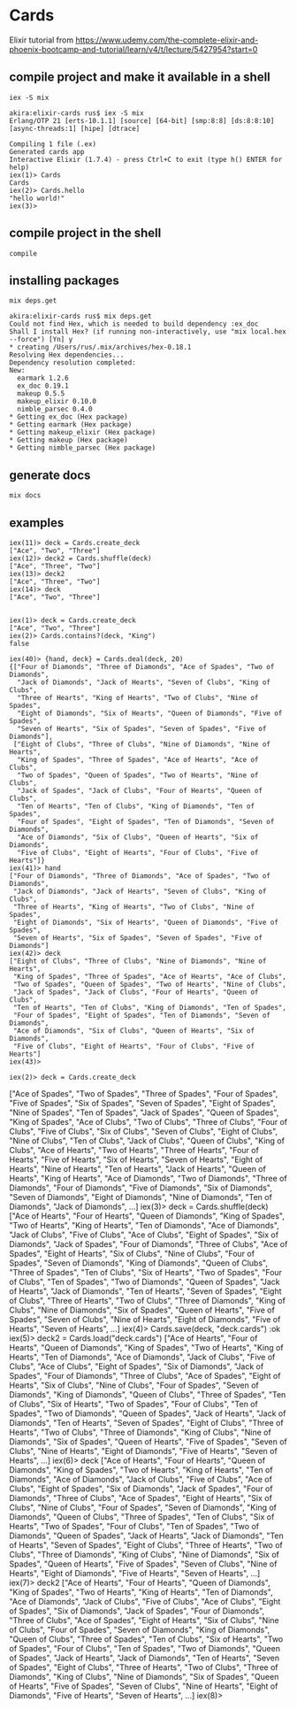 # Cards

Elixir tutorial from <https://www.udemy.com/the-complete-elixir-and-phoenix-bootcamp-and-tutorial/learn/v4/t/lecture/5427954?start=0>

## compile project and make it available in a shell
`iex -S mix`

    akira:elixir-cards rus$ iex -S mix
    Erlang/OTP 21 [erts-10.1.1] [source] [64-bit] [smp:8:8] [ds:8:8:10] [async-threads:1] [hipe] [dtrace]

    Compiling 1 file (.ex)
    Generated cards app
    Interactive Elixir (1.7.4) - press Ctrl+C to exit (type h() ENTER for help)
    iex(1)> Cards
    Cards
    iex(2)> Cards.hello
    "hello world!"
    iex(3)>

## compile project in the shell
`compile`

## installing packages
`mix deps.get`

    akira:elixir-cards rus$ mix deps.get
    Could not find Hex, which is needed to build dependency :ex_doc
    Shall I install Hex? (if running non-interactively, use "mix local.hex --force") [Yn] y
    * creating /Users/rus/.mix/archives/hex-0.18.1
    Resolving Hex dependencies...
    Dependency resolution completed:
    New:
      earmark 1.2.6
      ex_doc 0.19.1
      makeup 0.5.5
      makeup_elixir 0.10.0
      nimble_parsec 0.4.0
    * Getting ex_doc (Hex package)
    * Getting earmark (Hex package)
    * Getting makeup_elixir (Hex package)
    * Getting makeup (Hex package)
    * Getting nimble_parsec (Hex package)

## generate docs
`mix docs`



## examples
    iex(11)> deck = Cards.create_deck
    ["Ace", "Two", "Three"]
    iex(12)> deck2 = Cards.shuffle(deck)
    ["Ace", "Three", "Two"]
    iex(13)> deck2
    ["Ace", "Three", "Two"]
    iex(14)> deck
    ["Ace", "Two", "Three"]


    iex(1)> deck = Cards.create_deck
    ["Ace", "Two", "Three"]
    iex(2)> Cards.contains?(deck, "King")
    false

    iex(40)> {hand, deck} = Cards.deal(deck, 20)
    {["Four of Diamonds", "Three of Diamonds", "Ace of Spades", "Two of Diamonds",
      "Jack of Diamonds", "Jack of Hearts", "Seven of Clubs", "King of Clubs",
      "Three of Hearts", "King of Hearts", "Two of Clubs", "Nine of Spades",
      "Eight of Diamonds", "Six of Hearts", "Queen of Diamonds", "Five of Spades",
      "Seven of Hearts", "Six of Spades", "Seven of Spades", "Five of Diamonds"],
     ["Eight of Clubs", "Three of Clubs", "Nine of Diamonds", "Nine of Hearts",
      "King of Spades", "Three of Spades", "Ace of Hearts", "Ace of Clubs",
      "Two of Spades", "Queen of Spades", "Two of Hearts", "Nine of Clubs",
      "Jack of Spades", "Jack of Clubs", "Four of Hearts", "Queen of Clubs",
      "Ten of Hearts", "Ten of Clubs", "King of Diamonds", "Ten of Spades",
      "Four of Spades", "Eight of Spades", "Ten of Diamonds", "Seven of Diamonds",
      "Ace of Diamonds", "Six of Clubs", "Queen of Hearts", "Six of Diamonds",
      "Five of Clubs", "Eight of Hearts", "Four of Clubs", "Five of Hearts"]}
    iex(41)> hand
    ["Four of Diamonds", "Three of Diamonds", "Ace of Spades", "Two of Diamonds",
     "Jack of Diamonds", "Jack of Hearts", "Seven of Clubs", "King of Clubs",
     "Three of Hearts", "King of Hearts", "Two of Clubs", "Nine of Spades",
     "Eight of Diamonds", "Six of Hearts", "Queen of Diamonds", "Five of Spades",
     "Seven of Hearts", "Six of Spades", "Seven of Spades", "Five of Diamonds"]
    iex(42)> deck
    ["Eight of Clubs", "Three of Clubs", "Nine of Diamonds", "Nine of Hearts",
     "King of Spades", "Three of Spades", "Ace of Hearts", "Ace of Clubs",
     "Two of Spades", "Queen of Spades", "Two of Hearts", "Nine of Clubs",
     "Jack of Spades", "Jack of Clubs", "Four of Hearts", "Queen of Clubs",
     "Ten of Hearts", "Ten of Clubs", "King of Diamonds", "Ten of Spades",
     "Four of Spades", "Eight of Spades", "Ten of Diamonds", "Seven of Diamonds",
     "Ace of Diamonds", "Six of Clubs", "Queen of Hearts", "Six of Diamonds",
     "Five of Clubs", "Eight of Hearts", "Four of Clubs", "Five of Hearts"]
    iex(43)>

    iex(2)> deck = Cards.create_deck
["Ace of Spades", "Two of Spades", "Three of Spades", "Four of Spades",
 "Five of Spades", "Six of Spades", "Seven of Spades", "Eight of Spades",
 "Nine of Spades", "Ten of Spades", "Jack of Spades", "Queen of Spades",
 "King of Spades", "Ace of Clubs", "Two of Clubs", "Three of Clubs",
 "Four of Clubs", "Five of Clubs", "Six of Clubs", "Seven of Clubs",
 "Eight of Clubs", "Nine of Clubs", "Ten of Clubs", "Jack of Clubs",
 "Queen of Clubs", "King of Clubs", "Ace of Hearts", "Two of Hearts",
 "Three of Hearts", "Four of Hearts", "Five of Hearts", "Six of Hearts",
 "Seven of Hearts", "Eight of Hearts", "Nine of Hearts", "Ten of Hearts",
 "Jack of Hearts", "Queen of Hearts", "King of Hearts", "Ace of Diamonds",
 "Two of Diamonds", "Three of Diamonds", "Four of Diamonds", "Five of Diamonds",
 "Six of Diamonds", "Seven of Diamonds", "Eight of Diamonds",
 "Nine of Diamonds", "Ten of Diamonds", "Jack of Diamonds", ...]
iex(3)> deck = Cards.shuffle(deck)
["Ace of Hearts", "Four of Hearts", "Queen of Diamonds", "King of Spades",
 "Two of Hearts", "King of Hearts", "Ten of Diamonds", "Ace of Diamonds",
 "Jack of Clubs", "Five of Clubs", "Ace of Clubs", "Eight of Spades",
 "Six of Diamonds", "Jack of Spades", "Four of Diamonds", "Three of Clubs",
 "Ace of Spades", "Eight of Hearts", "Six of Clubs", "Nine of Clubs",
 "Four of Spades", "Seven of Diamonds", "King of Diamonds", "Queen of Clubs",
 "Three of Spades", "Ten of Clubs", "Six of Hearts", "Two of Spades",
 "Four of Clubs", "Ten of Spades", "Two of Diamonds", "Queen of Spades",
 "Jack of Hearts", "Jack of Diamonds", "Ten of Hearts", "Seven of Spades",
 "Eight of Clubs", "Three of Hearts", "Two of Clubs", "Three of Diamonds",
 "King of Clubs", "Nine of Diamonds", "Six of Spades", "Queen of Hearts",
 "Five of Spades", "Seven of Clubs", "Nine of Hearts", "Eight of Diamonds",
 "Five of Hearts", "Seven of Hearts", ...]
iex(4)> Cards.save(deck, "deck.cards")
:ok
iex(5)> deck2 = Cards.load("deck.cards")
["Ace of Hearts", "Four of Hearts", "Queen of Diamonds", "King of Spades",
 "Two of Hearts", "King of Hearts", "Ten of Diamonds", "Ace of Diamonds",
 "Jack of Clubs", "Five of Clubs", "Ace of Clubs", "Eight of Spades",
 "Six of Diamonds", "Jack of Spades", "Four of Diamonds", "Three of Clubs",
 "Ace of Spades", "Eight of Hearts", "Six of Clubs", "Nine of Clubs",
 "Four of Spades", "Seven of Diamonds", "King of Diamonds", "Queen of Clubs",
 "Three of Spades", "Ten of Clubs", "Six of Hearts", "Two of Spades",
 "Four of Clubs", "Ten of Spades", "Two of Diamonds", "Queen of Spades",
 "Jack of Hearts", "Jack of Diamonds", "Ten of Hearts", "Seven of Spades",
 "Eight of Clubs", "Three of Hearts", "Two of Clubs", "Three of Diamonds",
 "King of Clubs", "Nine of Diamonds", "Six of Spades", "Queen of Hearts",
 "Five of Spades", "Seven of Clubs", "Nine of Hearts", "Eight of Diamonds",
 "Five of Hearts", "Seven of Hearts", ...]
iex(6)> deck
["Ace of Hearts", "Four of Hearts", "Queen of Diamonds", "King of Spades",
 "Two of Hearts", "King of Hearts", "Ten of Diamonds", "Ace of Diamonds",
 "Jack of Clubs", "Five of Clubs", "Ace of Clubs", "Eight of Spades",
 "Six of Diamonds", "Jack of Spades", "Four of Diamonds", "Three of Clubs",
 "Ace of Spades", "Eight of Hearts", "Six of Clubs", "Nine of Clubs",
 "Four of Spades", "Seven of Diamonds", "King of Diamonds", "Queen of Clubs",
 "Three of Spades", "Ten of Clubs", "Six of Hearts", "Two of Spades",
 "Four of Clubs", "Ten of Spades", "Two of Diamonds", "Queen of Spades",
 "Jack of Hearts", "Jack of Diamonds", "Ten of Hearts", "Seven of Spades",
 "Eight of Clubs", "Three of Hearts", "Two of Clubs", "Three of Diamonds",
 "King of Clubs", "Nine of Diamonds", "Six of Spades", "Queen of Hearts",
 "Five of Spades", "Seven of Clubs", "Nine of Hearts", "Eight of Diamonds",
 "Five of Hearts", "Seven of Hearts", ...]
iex(7)> deck2
["Ace of Hearts", "Four of Hearts", "Queen of Diamonds", "King of Spades",
 "Two of Hearts", "King of Hearts", "Ten of Diamonds", "Ace of Diamonds",
 "Jack of Clubs", "Five of Clubs", "Ace of Clubs", "Eight of Spades",
 "Six of Diamonds", "Jack of Spades", "Four of Diamonds", "Three of Clubs",
 "Ace of Spades", "Eight of Hearts", "Six of Clubs", "Nine of Clubs",
 "Four of Spades", "Seven of Diamonds", "King of Diamonds", "Queen of Clubs",
 "Three of Spades", "Ten of Clubs", "Six of Hearts", "Two of Spades",
 "Four of Clubs", "Ten of Spades", "Two of Diamonds", "Queen of Spades",
 "Jack of Hearts", "Jack of Diamonds", "Ten of Hearts", "Seven of Spades",
 "Eight of Clubs", "Three of Hearts", "Two of Clubs", "Three of Diamonds",
 "King of Clubs", "Nine of Diamonds", "Six of Spades", "Queen of Hearts",
 "Five of Spades", "Seven of Clubs", "Nine of Hearts", "Eight of Diamonds",
 "Five of Hearts", "Seven of Hearts", ...]
iex(8)>
